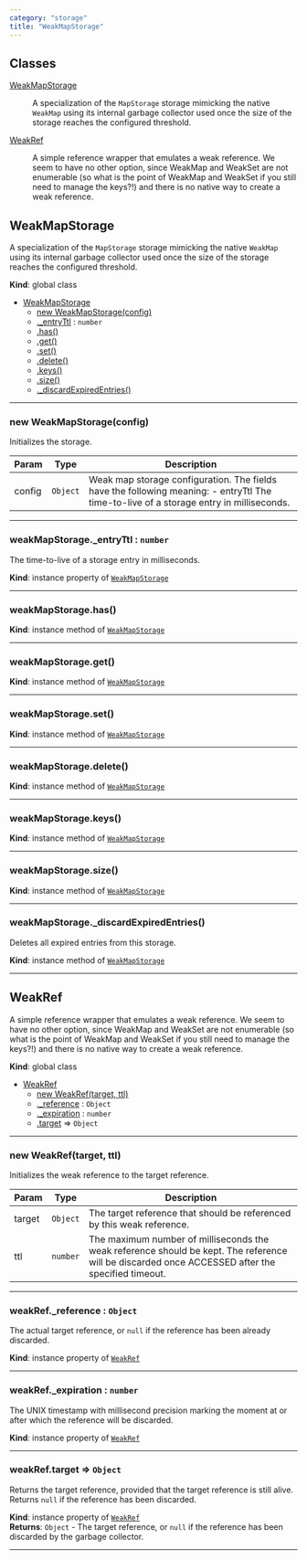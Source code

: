 ```yaml
---
category: "storage"
title: "WeakMapStorage"
---
```


## Classes

<dl>
<dt><a href="#WeakMapStorage">WeakMapStorage</a></dt>
<dd><p>A specialization of the <code>MapStorage</code> storage mimicking the native
<code>WeakMap</code> using its internal garbage collector used once the size of
the storage reaches the configured threshold.</p>
</dd>
<dt><a href="#WeakRef">WeakRef</a></dt>
<dd><p>A simple reference wrapper that emulates a weak reference. We seem to have
no other option, since WeakMap and WeakSet are not enumerable (so what is
the point of WeakMap and WeakSet if you still need to manage the keys?!) and
there is no native way to create a weak reference.</p>
</dd>
</dl>

## WeakMapStorage&nbsp;<a name="WeakMapStorage" href="https://github.com/seznam/ima/tree/17.0.0-rc.4/storage/WeakMapStorage.js#L16" target="_blank"><span class="icon"><i class="fas fa-external-link-alt fa-xs"></i></span></a>
A specialization of the <code>MapStorage</code> storage mimicking the native
<code>WeakMap</code> using its internal garbage collector used once the size of
the storage reaches the configured threshold.

**Kind**: global class  

* [WeakMapStorage](#WeakMapStorage)
    * [new WeakMapStorage(config)](#new_WeakMapStorage_new)
    * [._entryTtl](#WeakMapStorage+_entryTtl) : <code>number</code>
    * [.has()](#WeakMapStorage+has)
    * [.get()](#WeakMapStorage+get)
    * [.set()](#WeakMapStorage+set)
    * [.delete()](#WeakMapStorage+delete)
    * [.keys()](#WeakMapStorage+keys)
    * [.size()](#WeakMapStorage+size)
    * [._discardExpiredEntries()](#WeakMapStorage+_discardExpiredEntries)


* * *

### new WeakMapStorage(config)&nbsp;<a name="new_WeakMapStorage_new"></a>
Initializes the storage.


| Param | Type | Description |
| --- | --- | --- |
| config | <code>Object</code> | Weak map storage configuration. The        fields have the following meaning:        - entryTtl The time-to-live of a storage entry in milliseconds. |


* * *

### weakMapStorage.\_entryTtl : <code>number</code>&nbsp;<a name="WeakMapStorage+_entryTtl" href="https://github.com/seznam/ima/tree/17.0.0-rc.4/storage/WeakMapStorage.js#L24" target="_blank"><span class="icon"><i class="fas fa-external-link-alt fa-xs"></i></span></a>
The time-to-live of a storage entry in milliseconds.

**Kind**: instance property of [<code>WeakMapStorage</code>](#WeakMapStorage)  

* * *

### weakMapStorage.has()&nbsp;<a name="WeakMapStorage+has" href="https://github.com/seznam/ima/tree/17.0.0-rc.4/storage/WeakMapStorage.js#L30" target="_blank"><span class="icon"><i class="fas fa-external-link-alt fa-xs"></i></span></a>
**Kind**: instance method of [<code>WeakMapStorage</code>](#WeakMapStorage)  

* * *

### weakMapStorage.get()&nbsp;<a name="WeakMapStorage+get" href="https://github.com/seznam/ima/tree/17.0.0-rc.4/storage/WeakMapStorage.js#L39" target="_blank"><span class="icon"><i class="fas fa-external-link-alt fa-xs"></i></span></a>
**Kind**: instance method of [<code>WeakMapStorage</code>](#WeakMapStorage)  

* * *

### weakMapStorage.set()&nbsp;<a name="WeakMapStorage+set" href="https://github.com/seznam/ima/tree/17.0.0-rc.4/storage/WeakMapStorage.js#L52" target="_blank"><span class="icon"><i class="fas fa-external-link-alt fa-xs"></i></span></a>
**Kind**: instance method of [<code>WeakMapStorage</code>](#WeakMapStorage)  

* * *

### weakMapStorage.delete()&nbsp;<a name="WeakMapStorage+delete" href="https://github.com/seznam/ima/tree/17.0.0-rc.4/storage/WeakMapStorage.js#L61" target="_blank"><span class="icon"><i class="fas fa-external-link-alt fa-xs"></i></span></a>
**Kind**: instance method of [<code>WeakMapStorage</code>](#WeakMapStorage)  

* * *

### weakMapStorage.keys()&nbsp;<a name="WeakMapStorage+keys" href="https://github.com/seznam/ima/tree/17.0.0-rc.4/storage/WeakMapStorage.js#L70" target="_blank"><span class="icon"><i class="fas fa-external-link-alt fa-xs"></i></span></a>
**Kind**: instance method of [<code>WeakMapStorage</code>](#WeakMapStorage)  

* * *

### weakMapStorage.size()&nbsp;<a name="WeakMapStorage+size" href="https://github.com/seznam/ima/tree/17.0.0-rc.4/storage/WeakMapStorage.js#L79" target="_blank"><span class="icon"><i class="fas fa-external-link-alt fa-xs"></i></span></a>
**Kind**: instance method of [<code>WeakMapStorage</code>](#WeakMapStorage)  

* * *

### weakMapStorage.\_discardExpiredEntries()&nbsp;<a name="WeakMapStorage+_discardExpiredEntries" href="https://github.com/seznam/ima/tree/17.0.0-rc.4/storage/WeakMapStorage.js#L88" target="_blank"><span class="icon"><i class="fas fa-external-link-alt fa-xs"></i></span></a>
Deletes all expired entries from this storage.

**Kind**: instance method of [<code>WeakMapStorage</code>](#WeakMapStorage)  

* * *

## WeakRef&nbsp;<a name="WeakRef" href="https://github.com/seznam/ima/tree/17.0.0-rc.4/storage/WeakMapStorage.js#L115" target="_blank"><span class="icon"><i class="fas fa-external-link-alt fa-xs"></i></span></a>
A simple reference wrapper that emulates a weak reference. We seem to have
no other option, since WeakMap and WeakSet are not enumerable (so what is
the point of WeakMap and WeakSet if you still need to manage the keys?!) and
there is no native way to create a weak reference.

**Kind**: global class  

* [WeakRef](#WeakRef)
    * [new WeakRef(target, ttl)](#new_WeakRef_new)
    * [._reference](#WeakRef+_reference) : <code>Object</code>
    * [._expiration](#WeakRef+_expiration) : <code>number</code>
    * [.target](#WeakRef+target) ⇒ <code>Object</code>


* * *

### new WeakRef(target, ttl)&nbsp;<a name="new_WeakRef_new"></a>
Initializes the weak reference to the target reference.


| Param | Type | Description |
| --- | --- | --- |
| target | <code>Object</code> | The target reference that should be referenced by        this weak reference. |
| ttl | <code>number</code> | The maximum number of milliseconds the weak        reference should be kept. The reference will be discarded once        ACCESSED after the specified timeout. |


* * *

### weakRef.\_reference : <code>Object</code>&nbsp;<a name="WeakRef+_reference" href="https://github.com/seznam/ima/tree/17.0.0-rc.4/storage/WeakMapStorage.js#L134" target="_blank"><span class="icon"><i class="fas fa-external-link-alt fa-xs"></i></span></a>
The actual target reference, or <code>null</code> if the reference has
been already discarded.

**Kind**: instance property of [<code>WeakRef</code>](#WeakRef)  

* * *

### weakRef.\_expiration : <code>number</code>&nbsp;<a name="WeakRef+_expiration" href="https://github.com/seznam/ima/tree/17.0.0-rc.4/storage/WeakMapStorage.js#L142" target="_blank"><span class="icon"><i class="fas fa-external-link-alt fa-xs"></i></span></a>
The UNIX timestamp with millisecond precision marking the moment at
or after which the reference will be discarded.

**Kind**: instance property of [<code>WeakRef</code>](#WeakRef)  

* * *

### weakRef.target ⇒ <code>Object</code>&nbsp;<a name="WeakRef+target" href="https://github.com/seznam/ima/tree/17.0.0-rc.4/storage/WeakMapStorage.js#L152" target="_blank"><span class="icon"><i class="fas fa-external-link-alt fa-xs"></i></span></a>
Returns the target reference, provided that the target reference is
still alive. Returns <code>null</code> if the reference has been discarded.

**Kind**: instance property of [<code>WeakRef</code>](#WeakRef)  
**Returns**: <code>Object</code> - The target reference, or <code>null</code> if the reference
        has been discarded by the garbage collector.  

* * *

